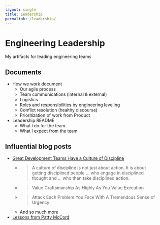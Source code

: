 ```yaml
---
layout: single
title: Leadership
permalink: /leadership/
---
```


# Engineering Leadership
My artifacts for leading engineering teams

## Documents

* How we work document
  * Our agile process
  * Team communications (internal & external)
  * Logistics
  * Roles and responsibilities by engineering leveling
  * Conflict resolution (healthy discourse)
  * Prioritization of work from Product
* Leadership README
  * What I do for the team
  * What I expect from the team

## Influential blog posts

* [Great Development Teams Have a Culture of Discipline](https://www.linkedin.com/pulse/20141022145416-6200243-great-development-teams-have-a-culture-of-discpline)
  * > A culture of discipline is not just about action. It is about getting disciplined people ... who engage in disciplined thought and ... who then take disciplined action.
  * > Value Craftsmanship As Highly As You Value Execution
  * > Attack Each Problem You Face With A Tremendous Sense of Urgency
  * And so much more
* [Lessons from Patty McCord](https://blog.drift.com/lessons-from-patty-mccord/)
